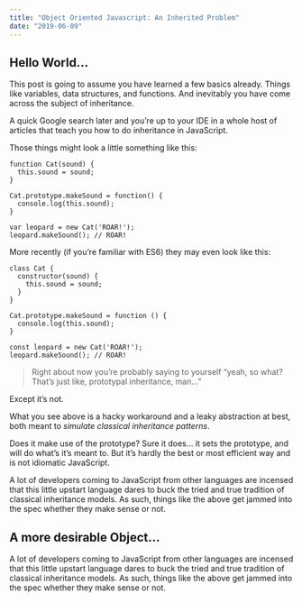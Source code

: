 ```yaml
---
title: "Object Oriented Javascript: An Inherited Problem"
date: "2019-06-09"
---
```


## Hello World...

This post is going to assume you have learned a few basics already. Things like variables, data structures, and functions. And inevitably you have come across the subject of inheritance.

A quick Google search later and you’re up to your IDE in a whole host of articles that teach you how to do inheritance in JavaScript.

Those things might look a little something like this:

```javascript{numberLines: true}
function Cat(sound) {
  this.sound = sound;
}

Cat.prototype.makeSound = function() {
  console.log(this.sound);
}

var leopard = new Cat('ROAR!');
leopard.makeSound(); // ROAR!
```

More recently (if you’re familiar with ES6) they may even look like this:

```javascript{numberLines: true}
class Cat {
  constructor(sound) {
    this.sound = sound;
  }
}

Cat.prototype.makeSound = function () {
  console.log(this.sound);
}

const leopard = new Cat('ROAR!');
leopard.makeSound(); // ROAR!
```

> Right about now you’re probably saying to yourself “yeah, so what? That’s just like, prototypal inheritance, man…”

Except it’s not.

What you see above is a hacky workaround and a leaky abstraction at best, both meant to *simulate classical inheritance patterns*.

Does it make use of the prototype? Sure it does… it sets the prototype, and will do what’s it’s meant to. But it’s hardly the best or most efficient way and is not idiomatic JavaScript.

A lot of developers coming to JavaScript from other languages are incensed that this little upstart language dares to buck the tried and true tradition of classical inheritance models. As such, things like the above get jammed into the spec whether they make sense or not.

## A more desirable Object…

A lot of developers coming to JavaScript from other languages are incensed that this little upstart language dares to buck the tried and true tradition of classical inheritance models. As such, things like the above get jammed into the spec whether they make sense or not.
